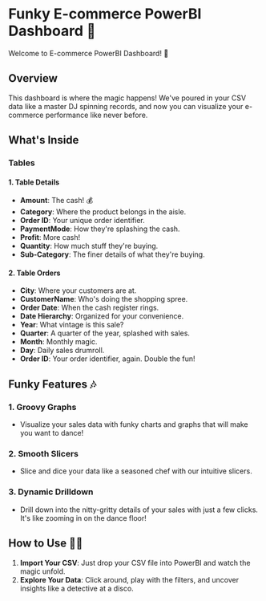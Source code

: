 # Funky E-commerce PowerBI Dashboard 🕺

Welcome to E-commerce PowerBI Dashboard! 🎉

## Overview
This dashboard is where the magic happens! We've poured in your CSV data like a master DJ spinning records, and now you can visualize your e-commerce performance like never before.

## What's Inside
### Tables
#### 1. Table Details
- **Amount**: The cash! 💰
- **Category**: Where the product belongs in the aisle.
- **Order ID**: Your unique order identifier.
- **PaymentMode**: How they're splashing the cash.
- **Profit**: More cash!
- **Quantity**: How much stuff they're buying.
- **Sub-Category**: The finer details of what they're buying.

#### 2. Table Orders
- **City**: Where your customers are at.
- **CustomerName**: Who's doing the shopping spree.
- **Order Date**: When the cash register rings.
- **Date Hierarchy**: Organized for your convenience.
- **Year**: What vintage is this sale?
- **Quarter**: A quarter of the year, splashed with sales.
- **Month**: Monthly magic.
- **Day**: Daily sales drumroll.
- **Order ID**: Your order identifier, again. Double the fun!

## Funky Features 🎶
### 1. Groovy Graphs
- Visualize your sales data with funky charts and graphs that will make you want to dance!

### 2. Smooth Slicers
- Slice and dice your data like a seasoned chef with our intuitive slicers.

### 3. Dynamic Drilldown
- Drill down into the nitty-gritty details of your sales with just a few clicks. It's like zooming in on the dance floor!

## How to Use 🕺💃
1. **Import Your CSV**: Just drop your CSV file into PowerBI and watch the magic unfold.
2. **Explore Your Data**: Click around, play with the filters, and uncover insights like a detective at a disco.

